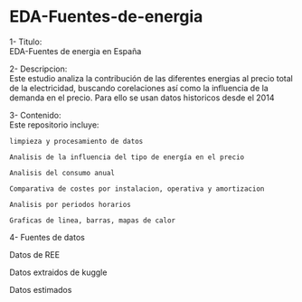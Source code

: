 # EDA-Fuentes-de-energia                        
1- Titulo:                        
EDA-Fuentes de energia en España                                      

2- Descripcion:                         
Este estudio analiza la contribución de las diferentes energias al precio total de la electricidad, buscando corelaciones así como la influencia de la demanda en el precio. Para ello se usan datos historicos desde el 2014   

3- Contenido:                                                           
Este repositorio incluye:

    limpieza y procesamiento de datos 
    
    Analisis de la influencia del tipo de energía en el precio
    
    Analisis del consumo anual
    
    Comparativa de costes por instalacion, operativa y amortizacion
    
    Analisis por periodos horarios
    
    Graficas de linea, barras, mapas de calor
                         
4- Fuentes de datos 

Datos de REE

Datos extraidos de kuggle

Datos estimados
